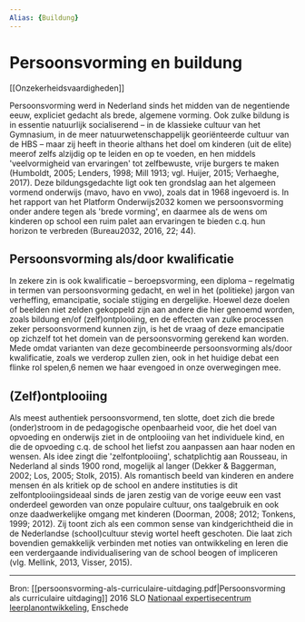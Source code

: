 ```yaml
---
Alias: {Buildung}
---
```


# Persoonsvorming en buildung
[[Onzekerheidsvaardigheden]]

Persoonsvorming werd in Nederland sinds het midden van de negentiende eeuw, expliciet
gedacht als brede, algemene vorming. Ook zulke bildung is in essentie natuurlijk socialiserend –
in de klassieke cultuur van het Gymnasium, in de meer natuurwetenschappelijk georiënteerde
cultuur van de HBS – maar zij heeft in theorie althans het doel om kinderen (uit de elite) meerof zelfs alzijdig op te leiden en op te voeden, en hen middels 'veelvormigheid van ervaringen' tot
zelfbewuste, vrije burgers te maken (Humboldt, 2005; Lenders, 1998; Mill 1913; vgl. Huijer,
2015; Verhaeghe, 2017). Deze bildungsgedachte ligt ook ten grondslag aan het algemeen
vormend onderwijs (mavo, havo en vwo), zoals dat in 1968 ingevoerd is. In het rapport van het
Platform Onderwijs2032 komen we persoonsvorming onder andere tegen als 'brede vorming',
en daarmee als de wens om kinderen op school een ruim palet aan ervaringen te bieden c.q.
hun horizon te verbreden (Bureau2032, 2016, 22; 44).

## Persoonsvorming als/door kwalificatie
In zekere zin is ook kwalificatie – beroepsvorming, een diploma – regelmatig in termen van
persoonsvorming gedacht, en wel in het (politieke) jargon van verheffing, emancipatie, sociale
stijging en dergelijke. Hoewel deze doelen of beelden niet zelden gekoppeld zijn aan andere die
hier genoemd worden, zoals bildung en/of (zelf)ontplooiing, en de effecten van zulke processen
zeker persoonsvormend kunnen zijn, is het de vraag of deze emancipatie op zichzelf tot het
domein van de persoonsvorming gerekend kan worden. Mede omdat varianten van deze
gecombineerde persoonsvorming als/door kwalificatie, zoals we verderop zullen zien, ook in het
huidige debat een flinke rol spelen,6 nemen we haar evengoed in onze overwegingen mee.

## (Zelf)ontplooiing
Als meest authentiek persoonsvormend, ten slotte, doet zich die brede (onder)stroom in de
pedagogische openbaarheid voor, die het doel van opvoeding en onderwijs ziet in de
ontplooiing van het individuele kind, en die de opvoeding c.q. de school het liefst zou
aanpassen aan haar noden en wensen. Als idee zingt die 'zelfontplooiing', schatplichtig aan
Rousseau, in Nederland al sinds 1900 rond, mogelijk al langer (Dekker & Baggerman, 2002;
Los, 2005; Stolk, 2015). Als romantisch beeld van kinderen en andere mensen én als kritiek op
de school en andere instituties is dit zelfontplooiingsideaal sinds de jaren zestig van de vorige
eeuw een vast onderdeel geworden van onze populaire cultuur, ons taalgebruik en ook onze
daadwerkelijke omgang met kinderen (Doorman, 2008; 2012; Tonkens, 1999; 2012). Zij toont
zich als een common sense van kindgerichtheid die in de Nederlandse (school)cultuur stevig
wortel heeft geschoten. Die laat zich bovendien gemakkelijk verbinden met noties van
ontwikkeling en leren die een verdergaande individualisering van de school beogen of
impliceren (vlg. Mellink, 2013, Visser, 2015).

---
Bron: [[persoonsvorming-als-curriculaire-uitdaging.pdf|Persoonsvorming als curriculaire uitdaging]] 
2016 SLO [Nationaal expertisecentrum leerplanontwikkeling](https://www.slo.nl/zoeken/@4550/persoonsvorming/), Enschede

